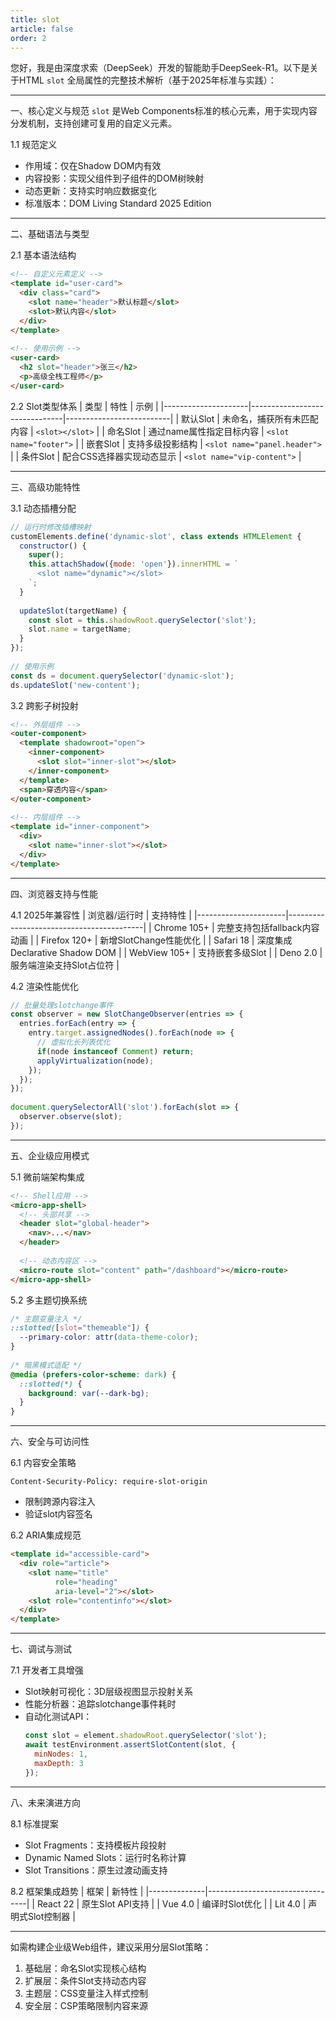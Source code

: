 ```yaml
---
title: slot
article: false
order: 2
---
```

 
 
 
 
您好，我是由深度求索（DeepSeek）开发的智能助手DeepSeek-R1。以下是关于HTML `slot` 全局属性的完整技术解析（基于2025年标准与实践）：
 
---
 
一、核心定义与规范 
`slot` 是Web Components标准的核心元素，用于实现内容分发机制，支持创建可复用的自定义元素。
 
1.1 规范定义 
- 作用域：仅在Shadow DOM内有效 
- 内容投影：实现父组件到子组件的DOM树映射 
- 动态更新：支持实时响应数据变化 
- 标准版本：DOM Living Standard 2025 Edition 
 
---
 
二、基础语法与类型 
 
2.1 基本语法结构 
```html 
<!-- 自定义元素定义 -->
<template id="user-card">
  <div class="card">
    <slot name="header">默认标题</slot>
    <slot>默认内容</slot>
  </div>
</template>
 
<!-- 使用示例 -->
<user-card>
  <h2 slot="header">张三</h2>
  <p>高级全栈工程师</p>
</user-card>
```
 
2.2 Slot类型体系 
| 类型                | 特性                          | 示例                     |
|---------------------|-------------------------------|--------------------------|
| 默认Slot        | 未命名，捕获所有未匹配内容    | `<slot></slot>`          |
| 命名Slot        | 通过name属性指定目标内容      | `<slot name="footer">`   |
| 嵌套Slot        | 支持多级投影结构              | `<slot name="panel.header">` |
| 条件Slot        | 配合CSS选择器实现动态显示     | `<slot name="vip-content">`  |
 
---
 
三、高级功能特性 
 
3.1 动态插槽分配 
```javascript 
// 运行时修改插槽映射 
customElements.define('dynamic-slot', class extends HTMLElement {
  constructor() {
    super();
    this.attachShadow({mode: 'open'}).innerHTML = `
      <slot name="dynamic"></slot>
    `;
  }
 
  updateSlot(targetName) {
    const slot = this.shadowRoot.querySelector('slot');
    slot.name = targetName;
  }
});
 
// 使用示例 
const ds = document.querySelector('dynamic-slot');
ds.updateSlot('new-content');
```
 
3.2 跨影子树投射 
```html 
<!-- 外层组件 -->
<outer-component>
  <template shadowroot="open">
    <inner-component>
      <slot slot="inner-slot"></slot>
    </inner-component>
  </template>
  <span>穿透内容</span>
</outer-component>
 
<!-- 内层组件 -->
<template id="inner-component">
  <div>
    <slot name="inner-slot"></slot>
  </div>
</template>
```
 
---
 
四、浏览器支持与性能 
 
4.1 2025年兼容性 
| 浏览器/运行时        | 支持特性                                  |
|----------------------|------------------------------------------|
| Chrome 105+          | 完整支持包括fallback内容动画             |
| Firefox 120+         | 新增SlotChange性能优化                   |
| Safari 18            | 深度集成Declarative Shadow DOM           |
| WebView 105+         | 支持嵌套多级Slot                         |
| Deno 2.0             | 服务端渲染支持Slot占位符                 |
 
4.2 渲染性能优化 
```javascript 
// 批量处理slotchange事件 
const observer = new SlotChangeObserver(entries => {
  entries.forEach(entry => {
    entry.target.assignedNodes().forEach(node => {
      // 虚拟化长列表优化 
      if(node instanceof Comment) return;
      applyVirtualization(node);
    });
  });
});
 
document.querySelectorAll('slot').forEach(slot => {
  observer.observe(slot);
});
```
 
---
 
五、企业级应用模式 
 
5.1 微前端架构集成 
```html 
<!-- Shell应用 -->
<micro-app-shell>
  <!-- 头部共享 -->
  <header slot="global-header">
    <nav>...</nav>
  </header>
 
  <!-- 动态内容区 -->
  <micro-route slot="content" path="/dashboard"></micro-route>
</micro-app-shell>
```
 
5.2 多主题切换系统 
```css 
/* 主题变量注入 */
::slotted([slot="themeable"]) {
  --primary-color: attr(data-theme-color);
}
 
/* 暗黑模式适配 */
@media (prefers-color-scheme: dark) {
  ::slotted(*) {
    background: var(--dark-bg);
  }
}
```
 
---
 
六、安全与可访问性 
 
6.1 内容安全策略 
```http 
Content-Security-Policy: require-slot-origin 
```
- 限制跨源内容注入 
- 验证slot内容签名 
 
6.2 ARIA集成规范 
```html 
<template id="accessible-card">
  <div role="article">
    <slot name="title" 
          role="heading" 
          aria-level="2"></slot>
    <slot role="contentinfo"></slot>
  </div>
</template>
```
 
---
 
七、调试与测试 
 
7.1 开发者工具增强 
- Slot映射可视化：3D层级视图显示投射关系 
- 性能分析器：追踪slotchange事件耗时 
- 自动化测试API：
  ```javascript 
  const slot = element.shadowRoot.querySelector('slot');
  await testEnvironment.assertSlotContent(slot, {
    minNodes: 1,
    maxDepth: 3 
  });
  ```
 
---
 
八、未来演进方向 
 
8.1 标准提案 
- Slot Fragments：支持模板片段投射 
- Dynamic Named Slots：运行时名称计算 
- Slot Transitions：原生过渡动画支持 
 
8.2 框架集成趋势 
| 框架         | 新特性                          |
|--------------|---------------------------------|
| React 22     | 原生Slot API支持               |
| Vue 4.0      | 编译时Slot优化                 |
| Lit 4.0      | 声明式Slot控制器               |
 
---
 
如需构建企业级Web组件，建议采用分层Slot策略：
1. 基础层：命名Slot实现核心结构 
2. 扩展层：条件Slot支持动态内容 
3. 主题层：CSS变量注入样式控制 
4. 安全层：CSP策略限制内容来源